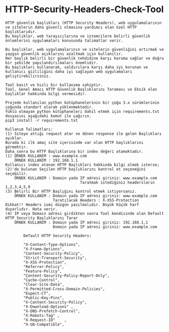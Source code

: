 # HTTP-Security-Headers-Check-Tool
    HTTP güvenlik başlıkları (HTTP Security Headers), web uygulamalarının ve sitelerin daha güvenli olmasına yardımcı olan özel HTTP başlıklarıdır. 
    Bu başlıklar, web tarayıcılarına ve istemcilere belirli güvenlik önlemlerini uygulamaları konusunda talimatlar verir.
        
    Bu başlıklar, web uygulamalarının ve sitelerin güvenliğini artırmak ve yaygın güvenlik açıklarını azaltmak için kullanılır. 
    Her başlık belirli bir güvenlik tehdidine karşı koruma sağlar ve doğru bir şekilde yapılandırılmaları önemlidir. 
    Bu başlıkları kullanarak, saldırılara karşı daha iyi korunan ve kullanıcı gizliliğini daha iyi sağlayan web uygulamaları geliştirebilirsiniz.
              
    Tool basit ve hızlı bir kullanıma sahiptir. 
    Tool, Genel Amacı HTTP Güvenlik Başlıklarını Taraması ve Eksik olan başlıklar hakkında bilgi vermesidir.

    Projede kullanılan python kütüphanelerinin bir çoğu 3.x sürümlerinin çoğunda standart olarak yüklenmektedir.
    Yüklü olmayan python kütüphaneleri dahil etmek için requirements.txt dosyasını aşağıdaki komut ile çağırın.
    pip3 install -r requirements.txt 
    
    Kullanım Talimatları:
    (1) Siteye attığı request atar ve dönen response ile gelen Başlıkları ayıklar. 
    Burada ki ilk amaç site içerisinde var olan HTTP başlıklarını görmektir.
    Daha sonra bu HTTP Başlıklarına bir index değeri atamaktadır.
    (1) ÖRNEK KULLANIM : www.example.com
        ÖRNEK KULLANIM : 192.168.1.1
    Kullanıcı index atanan HTTP Başlıkları hakkında bilgi almak isterse;
    (2)'de bulunan Seçilen HTTP başlıklarını kontrol et seçeneğini seçebilir.
        ÖRNEK KULLANIM : Domain yada IP adresi giriniz: www.example.com
                                     Taratmak istediğiniz headersların 1,2,3,4,5,9
    (3) Belirli Bir HTTP Başlığını kontrol etmek istiyorsanız.
        ÖRNEK KULLANIM : Domain yada IP adresi giriniz: www.example.com
                         Taratılacak Headers : X-XSS-Protection
    Dikkat!! Headers ismi düzgün yazılmalıdır. Büyük Küçük harf duyarlıdır. Hata verir.
    (4) IP veya Domain adresi girdikten sonra Tool kendisinde olan Default HTTP Security Başlıklarını Tarar
        ÖRNEK KULLANIM : Domain yada IP adresi giriniz: 192.168.1.1
                         Domain yada IP adresi giriniz: www.example.com
          
            Default HTTP Security Headers:
            
            "X-Content-Type-Options",
            "X-Frame-Options",
            "Content-Security-Policy",
            "Strict-Transport-Security",
            "X-XSS-Protection",
            "Referrer-Policy",
            "Feature-Policy",
            "Content-Security-Policy-Report-Only",
            "Cache-Control",
            "Clear-Site-Data",
            "X-Permitted-Cross-Domain-Policies",
            "Expect-CT",
            "Public-Key-Pins",
            "X-Content-Security-Policy",
            "X-Download-Options" ,
            "X-DNS-Prefetch-Control",
            "X-Robots-Tag" ,
            "X-Request-ID"    ,
            "X-UA-Compatible",  


